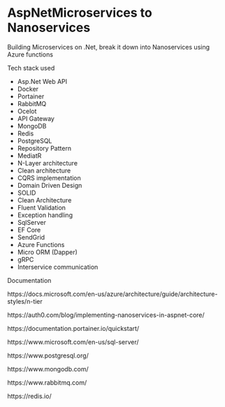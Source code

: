 # AspNetMicroservices to Nanoservices

Building Microservices on .Net, break it down into Nanoservices using Azure functions

Tech stack used 
- Asp.Net Web API         
- Docker 
- Portainer
- RabbitMQ 
- Ocelot 
- API Gateway
- MongoDB
- Redis
- PostgreSQL
- Repository Pattern
- MediatR
- N-Layer architecture
- Clean architecture
- CQRS implementation
- Domain Driven Design
- SOLID
- Clean Architecture
- Fluent Validation
- Exception handling
- SqlServer
- EF Core
- SendGrid
- Azure Functions
- Micro ORM (Dapper)
- gRPC
- Interservice communication


Documentation
<p> https://docs.microsoft.com/en-us/azure/architecture/guide/architecture-styles/n-tier </p>
<p> https://auth0.com/blog/implementing-nanoservices-in-aspnet-core/</p>
<p> https://documentation.portainer.io/quickstart/</p>
<p> https://www.microsoft.com/en-us/sql-server/ </p>
<p> https://www.postgresql.org/</p>
<p> https://www.mongodb.com/ </p>
<p> https://www.rabbitmq.com/</p>
<p> https://redis.io/</p>
